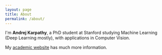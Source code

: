 ```yaml
---
layout: page
title: About
permalink: /about/
---
```


I'm **Andrej Karpathy**, a PhD student at Stanford studying Machine Learning (Deep Learning mostly), with applications in Computer Vision. 

My [academic website](http://cs.stanford.edu/people/karpathy/) has much more information.
